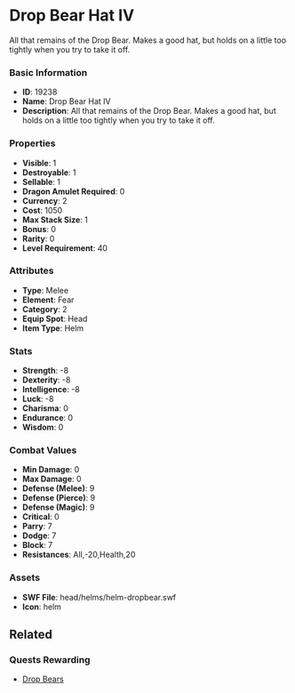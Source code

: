 # Drop Bear Hat IV

All that remains of the Drop Bear. Makes a good hat, but holds on a little too tightly when you try to take it off.

### Basic Information

- **ID**: 19238
- **Name**: Drop Bear Hat IV
- **Description**: All that remains of the Drop Bear. Makes a good hat, but holds on a little too tightly when you try to take it off.

### Properties

- **Visible**: 1
- **Destroyable**: 1
- **Sellable**: 1
- **Dragon Amulet Required**: 0
- **Currency**: 2
- **Cost**: 1050
- **Max Stack Size**: 1
- **Bonus**: 0
- **Rarity**: 0
- **Level Requirement**: 40

### Attributes

- **Type**: Melee
- **Element**: Fear
- **Category**: 2
- **Equip Spot**: Head
- **Item Type**: Helm

### Stats

- **Strength**: -8
- **Dexterity**: -8
- **Intelligence**: -8
- **Luck**: -8
- **Charisma**: 0
- **Endurance**: 0
- **Wisdom**: 0

### Combat Values

- **Min Damage**: 0
- **Max Damage**: 0
- **Defense (Melee)**: 9
- **Defense (Pierce)**: 9
- **Defense (Magic)**: 9
- **Critical**: 0
- **Parry**: 7
- **Dodge**: 7
- **Block**: 7
- **Resistances**: All,-20,Health,20

### Assets

- **SWF File**: head/helms/helm-dropbear.swf
- **Icon**: helm

## Related

### Quests Rewarding

- [Drop Bears](../quests/1659-drop-bears.md)

